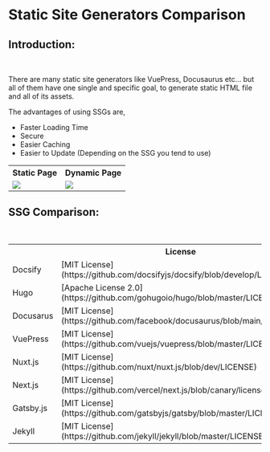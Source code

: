 # Static Site Generators Comparison

## Introduction:

<br />

There are many static site generators like VuePress, Docusaurus etc... but all of them have one single and specific goal, to generate static HTML file and all of its assets.

The advantages of using SSGs are,
- Faster Loading Time
- Secure
- Easier Caching
- Easier to Update (Depending on the SSG you tend to use)

<table>
  <tr>
    <th>Static Page</th>
    <th>Dynamic Page</th>
  </tr>
  <tr>
    <td><img align="center" src="https://raw.githubusercontent.com/adithyaakrishna/reimagined-system/master/assets/Static.png" /></td>
    <td><img align="center" src="https://raw.githubusercontent.com/adithyaakrishna/reimagined-system/master/assets/Dynamic-F.png" /></td>
  </tr>
</table>

## SSG Comparison:

<br />

<table>
  <tr>
    <th></th>
    <th>License</th>
    <th>Language</th>
    <th>Framework</th>
    <th>Focus</th>
    <th>Based&nbsp;On</th>
    <th>Hybrid</th>
    <th>Image&nbsp;Optimization</th>
    <th>Community</th>
    <th>Learning&nbsp;Curve</th>
    <th>Community Chat</th>
    <th>URL</th>
    <th>GitHub</th>
  </tr>
  <tr>
    <td>Docsify</td>
    <td>[MIT License](https://github.com/docsifyjs/docsify/blob/develop/LICENSE)</td>
    <td>JavaScript</td>
    <td>VueJS</td>
    <td>Documentation</td>
    <td>VueJS/Markdown</td>
    <td>No</td>
    <td>No</td>
    <td>Good Support</td>
    <td>Easy</td>
    <td>[Docsify Discord](https://discord.gg/3NwKFyR)</td>
    <td>[Docsify Website](https://docsify.js.org/)</td>
    <td>[Docsify GitHub](https://github.com/docsifyjs/docsify)</td>
  </tr>
  <tr>
    <td>Hugo</td>
    <td>[Apache License 2.0](https://github.com/gohugoio/hugo/blob/master/LICENSE)</td>
    <td>Go</td>
    <td>None</td>
    <td>General</td>
    <td>Hugo Specific</td>
    <td>No</td>
    <td>No</td>
    <td>Good Support</td>
    <td>Medium</td>
    <td>[Hugo Gitter](https://gitter.im/spf13/hugo)</td>
    <td>[Hugo Website](https://gohugo.io/)</td>
    <td>[Hugo GitHub](https://github.com/gohugoio/hugo)</td>
  </tr>
  <tr>
    <td>Docusarus</td>
    <td>[MIT License](https://github.com/facebook/docusaurus/blob/main/LICENSE)</td>
    <td>JavaScript</td>
    <td>React.js</td>
    <td>Documentation</td>
    <td>JSX/TSX (React Based)</td>
    <td>No</td>
    <td>No</td>
    <td>Very Good Support</td>
    <td>Easy</td>
    <td>[Docusarus Discord](https://discordapp.com/invite/docusaurus)</td>
    <td>[Docusarus Website](https://docusaurus.io/)</td>
    <td>[Docusarus GitHub](https://github.com/facebook/docusaurus)</td>
  </tr>
  <tr>
    <td>VuePress</td>
    <td>[MIT License](https://github.com/vuejs/vuepress/blob/master/LICENSE)</td>
    <td>JavaScript</td>
    <td>Vue.js</td>
    <td>Documentation</td>
    <td>Vue.js/Markdown</td>
    <td>No</td>
    <td>No</td>
    <td>Good Support</td>
    <td>Easy</td>
    <td>[Vue.js Discord](https://discord.com/invite/HBherRA)</td>
    <td>[VuePress Website](https://vuepress.vuejs.org/)</td>
    <td>[VuePress GitHub](https://github.com/vuejs/vuepress)</td>
  </tr>
  <tr>
    <td>Nuxt.js</td>
    <td>[MIT License](https://github.com/nuxt/nuxt.js/blob/dev/LICENSE)</td>
    <td>JavaScript</td>
    <td>Vue.js</td>
    <td>Application</td>
    <td>Vue.js</td>
    <td>No</td>
    <td>No</td>
    <td>Good Support</td>
    <td>Easy</td>
    <td>[Nuxt.js Discord](https://discord.com/invite/ps2h6QT)</td>
    <td>[Nuxt.js Website](https://nuxtjs.org/)</td>
    <td>[Nuxt.js GitHub](https://github.com/nuxt/nuxt.js)</td>
  </tr>
  <tr>
    <td>Next.js</td>
    <td>[MIT License](https://github.com/vercel/next.js/blob/canary/license.md)</td>
    <td>JavaScript</td>
    <td>React.js</td>
    <td>Application</td>
    <td>JSX/TSX (React Based)</td>
    <td>Yes</td>
    <td>No</td>
    <td>Very Good Support</td>
    <td>Easy</td>
    <td>[Next.js Discord](https://nextjs.org/discord)</td>
    <td>[Next.js Website](https://nextjs.org/)</td>
    <td>[Next.js GitHub](https://github.com/vercel/next.js)</td>
  </tr>
  <tr>
    <td>Gatsby.js</td>
    <td>[MIT License](https://github.com/gatsbyjs/gatsby/blob/master/LICENSE)</td>
    <td>JavaScript</td>
    <td>React.js</td>
    <td>CMS</td>
    <td>JSX/TSX (React Based)</td>
    <td>Yes</td>
    <td>Yes</td>
    <td>Very Good Support</td>
    <td>Easy</td>
    <td>[Gatsby.js Discord](https://gatsby.dev/discord)</td>
    <td>[Gatsby.js Website](https://www.gatsbyjs.com/)</td>
    <td>[Gatsby.js GitHub](https://github.com/gatsbyjs/gatsby)</td>
  </tr>
  <tr>
    <td>Jekyll</td>
    <td>[MIT License](https://github.com/jekyll/jekyll/blob/master/LICENSE)</td>
    <td>Ruby</td>
    <td>None</td>
    <td>General</td>
    <td>[Liquid](https://jekyllrb.com/docs/liquid/)</td>
    <td>No</td>
    <td>No</td>
    <td>Very Good Support</td>
    <td>Easy</td>
    <td>[Jekyll Community](https://jekyllrb.com/docs/community/)</td>
    <td>[Jekyll Website](https://jekyllrb.com/)</td>
    <td>[Jekyll GitHub](https://github.com/jekyll/jekyll)</td>
  </tr>
</table>
